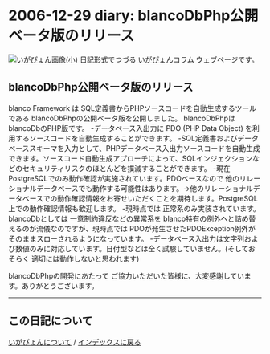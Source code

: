 2006-12-29 diary: blancoDbPhp公開ベータ版のリリース
=====================================================================================================
[![いがぴょん画像(小)](https://igapyon.github.io/diary/images/iga200306s.jpg "いがぴょん")](https://igapyon.github.io/diary/memo/memoigapyon.html) 日記形式でつづる [いがぴょん](https://igapyon.github.io/diary/memo/memoigapyon.html)コラム ウェブページです。

## blancoDbPhp公開ベータ版のリリース

blanco Framework は SQL定義書からPHPソースコードを自動生成するツールである blancoDbPhpの公開ベータ版を公開しました。
blancoDbPhpは blancoDbのPHP版です。
-データベース入出力に PDO (PHP Data Object) を利用するソースコードを自動生成することができます。
-SQL定義書およびデータベーススキーマを入力として、PHPデータベース入出力ソースコードを自動生成できます。ソースコード自動生成アプローチによって、SQLインジェクションなどのセキュリティリスクのほとんどを撲滅することができます。
-現在 PostgreSQLでのみ動作確認が実施されています。PDOベースなので 他のリレーショナルデータベースでも動作する可能性はあります。→他のリレーショナルデータベースでの動作確認情報をお寄せいただくことを期待します。PostgreSQL上での動作確認情報も歓迎します。
-現時点では 正常系のみ実装されています。blancoDbとしては 一意制約違反などの異常系を blanco特有の例外へと詰め替えるのが流儀なのですが、現時点では PDOが発生させたPDOException例外が そのままスローされるようになっています。
-データベース入出力は文字列および数値のみに対応しています。日付型などは全く試験していません。(そしておそらく 適切には動作しないと思われます)

blancoDbPhpの開発にあたって ご協力いただいた皆様に、大変感謝しています。ありがとうございます。


----------------------------------------------------------------------------------------------------

## この日記について
[いがぴょんについて](http://www.igapyon.jp/igapyon/diary/memo/memoigapyon.html) / [インデックスに戻る](https://igapyon.github.io/diary/idxall.html)
